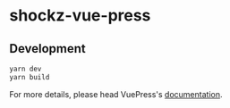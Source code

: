 # shockz-vue-press

> 

## Development

```bash
yarn dev
yarn build
```

For more details, please head VuePress's [documentation](https://v1.vuepress.vuejs.org/).

